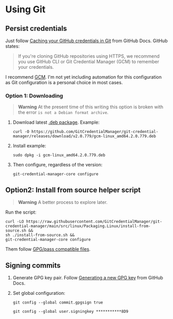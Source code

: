 # Using Git

## Persist credentials

Just follow [Caching your GitHub credentials in Git](https://docs.github.com/en/get-started/getting-started-with-git/caching-your-github-credentials-in-git) from GitHub Docs. GitHub states:

> If you're cloning GitHub repositories using HTTPS, we recommend you use GitHub CLI or Git Credential Manager (GCM) to remember your credentials.

I recommend [GCM](https://github.com/GitCredentialManager/git-credential-manager). I'm not yet including automation for this configuration as Git configuration is a personal choice in most cases.

### Option 1: Downloading

> **Warning**
> At the present time of this writing this option is broken with the error `is not a Debian format archive`.

1. Download latest [.deb package](https://github.com/GitCredentialManager/git-credential-manager/releases/latest). Example:

   ```shell
   curl -O https://github.com/GitCredentialManager/git-credential-manager/releases/download/v2.0.779/gcm-linux_amd64.2.0.779.deb
   ```

1. Install example:

   ```shell
   sudo dpkg -i gcm-linux_amd64.2.0.779.deb
   ```

1. Then configure, regardless of the version:

   ```shell
   git-credential-manager-core configure
   ```

## Option2: Install from source helper script

> **Warning**
> A better process to explore later.

Run the script:

```shell
curl -LO https://raw.githubusercontent.com/GitCredentialManager/git-credential-manager/main/src/linux/Packaging.Linux/install-from-source.sh &&
sh ./install-from-source.sh &&
git-credential-manager-core configure
```

Them follow [GPG/pass compatible files](https://github.com/GitCredentialManager/git-credential-manager/blob/main/docs/credstores.md#gpgpass-compatible-files).

## Signing commits

1. Generate GPG key pair. Follow [Generating a new GPG key](https://docs.github.com/en/authentication/managing-commit-signature-verification/generating-a-new-gpg-key) from GitHub Docs.
1. Set global configuration:

   ```shell
   git config --global commit.gpgsign true
   ```

   ```shell
   git config --global user.signingkey ***********8D9
   ```
